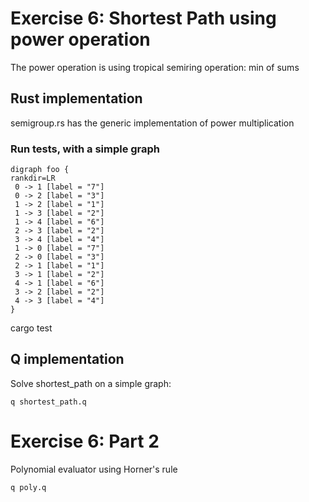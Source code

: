 # Exercise 6: Shortest Path using power operation

The power operation is using tropical semiring operation: min of sums

## Rust implementation

semigroup.rs has the generic implementation of power multiplication

### Run tests, with a simple graph

```graphviz
digraph foo {
rankdir=LR
 0 -> 1 [label = "7"]
 0 -> 2 [label = "3"]
 1 -> 2 [label = "1"]
 1 -> 3 [label = "2"]
 1 -> 4 [label = "6"]
 2 -> 3 [label = "2"]
 3 -> 4 [label = "4"]
 1 -> 0 [label = "7"]
 2 -> 0 [label = "3"]
 2 -> 1 [label = "1"]
 3 -> 1 [label = "2"]
 4 -> 1 [label = "6"]
 3 -> 2 [label = "2"]
 4 -> 3 [label = "4"]
}
```

cargo test


## Q implementation

Solve shortest_path on a simple graph:

```
q shortest_path.q
```

# Exercise 6: Part 2
Polynomial evaluator using Horner's rule

```
q poly.q
```



